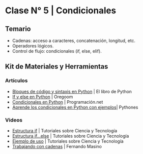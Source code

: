 # Clase N° 5 |  Condicionales

## Temario

- Cadenas: acceso a caracteres, concatenación, longitud, etc.
- Operadores lógicos.
- Control de flujo: condicionales (if, else, elif).

## Kit de Materiales y Herramientas

### Artículos

- [Bloques de código y sintaxis en Python](https://ellibrodepython.com/sintaxis-python) | El libro de Python
- [If y else en Python](https://oregoom.com/python/if-else/) | Oregoom
- [Condicionales en Python](https://programacion.net/articulo/como_funcionan_las_sentencias_condicionales_en_python_1501.) | Programación.net
- [Aprende los condicionales en Python con ejemplos](https://pythones.net/if-else-elif-condicionales/)| Pythones

### Videos

- [Estructura if](https://youtu.be/0gbUB1V1ODU) | Tutoriales sobre Ciencia y Tecnología
- [Estructura if…else](https://youtu.be/zeDoj6M4loI) | Tutoriales sobre Ciencia y Tecnología
- [Ejemplo de uso](https://youtu.be/dMs-e6U9bnk) | Tutoriales sobre Ciencia y Tecnología
- [Trabajando con cadenas](https://youtu.be/udrtC26_l04) | Fernando Masino
